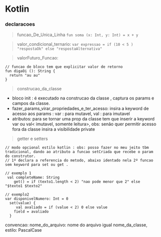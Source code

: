 # Kotlin

### declaracoes
> funcao_De_Unica_Linha
```fun soma (x: Int, y: Int) = x + y```

> valor_condicional_ternario:
```var expressao = if (10 < 5 ) "respostaOk" else "respostaAlternativa"```

> valorFuturo_Funcao:
```
// funcao de bloco tem que explicitar valor de retorno
fun digaOi (): String {
  return "au au"
}
```
> construcao_da_classe
- bloco init : é executado na construcao da classe , captura os params e campos da classe.
- fazer_params_virar_propriedades_e_ter_acesso: insira a keyword de acesso aos params : var : para mutavel, val : para imutavel
- atributos: para se tornar uma prop da classe tem que inserir a keyword var<mutavel permite escrita> ou val< imutavel, somente leitura>, obs: senão quer permitir acesso fora da classe insira a visibilidade private


> getter e setters
```
// modo opcional estilo kotlin : obs: posso fazer no meu jeito tbm tradicional, dando ao atributo a funcao setCriada que recebe o param do construtor.
// 1º declara a referencia do metodo, abaixo identado nela 2º funcao sem keyword para set ou get .

// exemplo 1
 val completeName: String
    get() = if (texto1.length < 2) "nao pode menor que 2" else "$texto1 $texto2"

// exemplo2
var disponivelNumero: Int = 0
  set(value) {
     val avaliado = if (value < 2) 0 else value
    field = avaliado
  }
```

convencao:
nome_do_arquivo: nome do arquivo igual nome_da_classe, estilo: PascalCase

